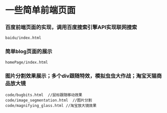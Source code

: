 # 一些简单前端页面

### 百度前端页面的实现，调用百度搜索引擎API实现联网搜索

	baidu/index.html

### 简单blog页面的展示

	homePage/index.html

### 图片分割效果展示；多个div跟随特效，模拟虫虫大作战；淘宝天猫商品放大镜

	code/bugbits.html  //鼠标跟随移动效果
	code/image_segmentation.html  //图片分割
	code/magnifying_glass.html //淘宝放大镜效果